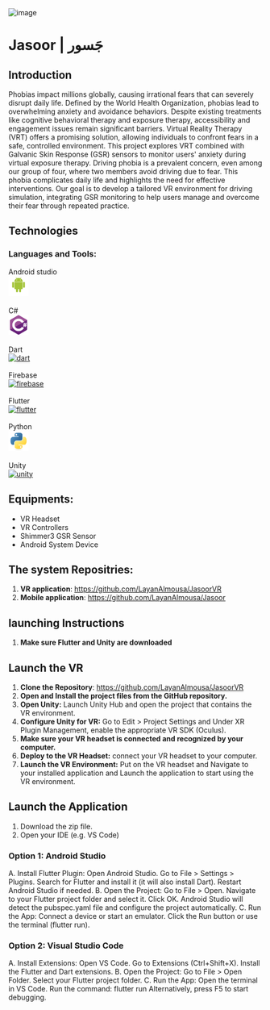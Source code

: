 
<img width="148" alt="image" src="https://github.com/user-attachments/assets/f6d51c47-a426-48a9-ab72-3cb35b93dbeb">

# Jasoor | جَسور 

## Introduction

Phobias impact millions globally, causing irrational fears that can severely disrupt daily life. Defined by the World Health Organization, phobias lead to overwhelming anxiety and avoidance behaviors. Despite existing treatments like cognitive behavioral therapy and exposure therapy, accessibility and engagement issues remain significant barriers.
Virtual Reality Therapy (VRT) offers a promising solution, allowing individuals to confront fears in a safe, controlled environment. This project explores VRT combined with Galvanic Skin Response (GSR) sensors to monitor users' anxiety during virtual exposure therapy.
Driving phobia is a prevalent concern, even among our group of four, where two members avoid driving due to fear. This phobia complicates daily life and highlights the need for effective interventions. Our goal is to develop a tailored VR environment for driving simulation, integrating GSR monitoring to help users manage and overcome their fear through repeated practice.

## Technologies  

<h3 align="left">Languages and Tools:</h3>
<p align="left"> Android studio<br>  <a href="https://developer.android.com" target="_blank" rel="noreferrer"> <img src="https://raw.githubusercontent.com/devicons/devicon/master/icons/android/android-original-wordmark.svg" alt="android" width="40" height="40"/> </a><br> <br>  C# <br>
  <a href="https://www.w3schools.com/cs/" target="_blank" rel="noreferrer"> <img src="https://raw.githubusercontent.com/devicons/devicon/master/icons/csharp/csharp-original.svg" alt="csharp" width="40" height="40"/> </a><br><br>   Dart <br>
  <a href="https://dart.dev" target="_blank" rel="noreferrer"> <img src="https://www.vectorlogo.zone/logos/dartlang/dartlang-icon.svg" alt="dart" width="40" height="40"/> </a>  <br> <br> Firebase <br>
  <a href="https://firebase.google.com/" target="_blank" rel="noreferrer"> <img src="https://www.vectorlogo.zone/logos/firebase/firebase-icon.svg" alt="firebase" width="40" height="40"/> </a> <br> <br>  Flutter <br>
  <a href="https://flutter.dev" target="_blank" rel="noreferrer"> <img src="https://www.vectorlogo.zone/logos/flutterio/flutterio-icon.svg" alt="flutter" width="40" height="40"/> </a> <br> <br>   Python <br>
  <a href="https://www.python.org" target="_blank" rel="noreferrer"> <img src="https://raw.githubusercontent.com/devicons/devicon/master/icons/python/python-original.svg" alt="python" width="40" height="40"/> </a><br><br>  Unity <br>
  <a href="https://unity.com/" target="_blank" rel="noreferrer"> <img src="https://www.vectorlogo.zone/logos/unity3d/unity3d-icon.svg" alt="unity" width="40" height="40"/> </a> </p>

 ## Equipments:
-  VR Headset
-  VR Controllers
-  Shimmer3 GSR Sensor
-  Android System Device

## The system Repositries:
1. **VR application**: https://github.com/LayanAlmousa/JasoorVR
2. **Mobile application**: https://github.com/LayanAlmousa/Jasoor

## launching Instructions 
1. **Make sure Flutter and Unity are downloaded**
## Launch the VR
1. **Clone the Repository**: https://github.com/LayanAlmousa/JasoorVR
2. **Open and Install the project files from the GitHub repository.**
3. **Open Unity:** Launch Unity Hub and open the project that contains the VR environment.
4. **Configure Unity for VR:** Go to Edit > Project Settings and Under XR Plugin Management, enable the appropriate VR SDK (Oculus).
5. **Make sure your VR headset is connected and recognized by your computer.**
6. **Deploy to the VR Headset:** connect your VR headset to your computer.
7. **Launch the VR Environment:** Put on the VR headset and Navigate to your installed application and Launch the application to start using the VR environment.

## Launch the Application
1. Download the zip file.
2. Open your IDE (e.g. VS Code)
### Option 1: Android Studio
A. Install Flutter Plugin:
    Open Android Studio.
    Go to File > Settings > Plugins.
    Search for Flutter and install it (it will also install Dart).
    Restart Android Studio if needed.
B. Open the Project:
   Go to File > Open.
   Navigate to your Flutter project folder and select it.
   Click OK.
   Android Studio will detect the pubspec.yaml file and configure the project automatically.
C. Run the App:
   Connect a device or start an emulator.
   Click the Run button or use the terminal (flutter run).
### Option 2: Visual Studio Code
A. Install Extensions:
Open VS Code.
Go to Extensions (Ctrl+Shift+X).
Install the Flutter and Dart extensions.
B. Open the Project:
Go to File > Open Folder.
Select your Flutter project folder.
C. Run the App:
Open the terminal in VS Code.
Run the command:
flutter run
Alternatively, press F5 to start debugging.
